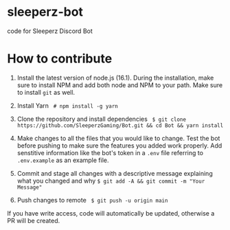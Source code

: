 # sleeperz-bot
code for Sleeperz Discord Bot


# How to contribute

1. Install the latest version of node.js (16.1). During the installation, make sure to install NPM and add both node and NPM to your path. Make sure to install `git` as well.

2. Install Yarn
` # npm install -g yarn`

3. Clone the repository and install dependencies
` $ git clone https://github.com/SleeperzGaming/Bot.git && cd Bot && yarn install`

4. Make changes to all the files that you would like to change. Test the bot before pushing to make sure the features you added work properly. Add senstitive information like the bot's token in a `.env` file referring to `.env.example` as an example file.

5. Commit and stage all changes with a descriptive message explaining what you changed and why
` $ git add -A && git commit -m "Your Message" `

6. Push changes to remote 
` $ git push -u origin main`

If you have write access, code will automatically be updated, otherwise a PR will be created.



